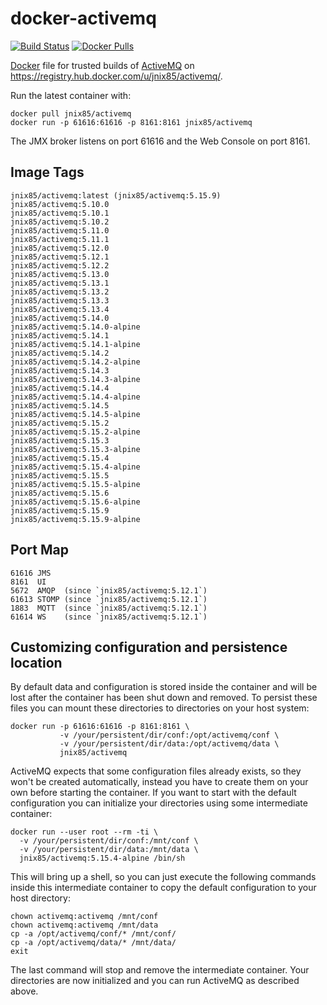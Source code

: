 docker-activemq
===============

[![Build Status](https://travis-ci.org/jnix85/docker-activemq.svg?branch=master)](https://travis-ci.org/jnix85/docker-activemq)
[![Docker Pulls](https://img.shields.io/docker/pulls/jnix85/activemq.svg?maxAge=2592000)](https://hub.docker.com/r/jnix85/activemq/)

[Docker](https://www.docker.io/) file for trusted builds of [ActiveMQ](http://activemq.apache.org/) on https://registry.hub.docker.com/u/jnix85/activemq/.

Run the latest container with:

    docker pull jnix85/activemq
    docker run -p 61616:61616 -p 8161:8161 jnix85/activemq

The JMX broker listens on port 61616 and the Web Console on port 8161.

Image Tags
----------

    jnix85/activemq:latest (jnix85/activemq:5.15.9)
    jnix85/activemq:5.10.0
    jnix85/activemq:5.10.1
    jnix85/activemq:5.10.2
    jnix85/activemq:5.11.0
    jnix85/activemq:5.11.1
    jnix85/activemq:5.12.0
    jnix85/activemq:5.12.1
    jnix85/activemq:5.12.2
    jnix85/activemq:5.13.0
    jnix85/activemq:5.13.1
    jnix85/activemq:5.13.2
    jnix85/activemq:5.13.3
    jnix85/activemq:5.13.4
    jnix85/activemq:5.14.0
    jnix85/activemq:5.14.0-alpine
    jnix85/activemq:5.14.1
    jnix85/activemq:5.14.1-alpine
    jnix85/activemq:5.14.2
    jnix85/activemq:5.14.2-alpine
    jnix85/activemq:5.14.3
    jnix85/activemq:5.14.3-alpine
    jnix85/activemq:5.14.4
    jnix85/activemq:5.14.4-alpine
    jnix85/activemq:5.14.5
    jnix85/activemq:5.14.5-alpine
    jnix85/activemq:5.15.2
    jnix85/activemq:5.15.2-alpine
    jnix85/activemq:5.15.3
    jnix85/activemq:5.15.3-alpine
    jnix85/activemq:5.15.4
    jnix85/activemq:5.15.4-alpine
    jnix85/activemq:5.15.5
    jnix85/activemq:5.15.5-alpine
    jnix85/activemq:5.15.6
    jnix85/activemq:5.15.6-alpine
    jnix85/activemq:5.15.9
    jnix85/activemq:5.15.9-alpine

Port Map
--------

    61616 JMS
    8161  UI
    5672  AMQP  (since `jnix85/activemq:5.12.1`)
    61613 STOMP (since `jnix85/activemq:5.12.1`)
    1883  MQTT  (since `jnix85/activemq:5.12.1`)
    61614 WS    (since `jnix85/activemq:5.12.1`)

Customizing configuration and persistence location
--------------------------------------------------
By default data and configuration is stored inside the container and will be
lost after the container has been shut down and removed. To persist these
files you can mount these directories to directories on your host system:

    docker run -p 61616:61616 -p 8161:8161 \
               -v /your/persistent/dir/conf:/opt/activemq/conf \
               -v /your/persistent/dir/data:/opt/activemq/data \
               jnix85/activemq

ActiveMQ expects that some configuration files already exists, so they won't be
created automatically, instead you have to create them on your own before
starting the container. If you want to start with the default configuration you
can initialize your directories using some intermediate container:

    docker run --user root --rm -ti \
      -v /your/persistent/dir/conf:/mnt/conf \
      -v /your/persistent/dir/data:/mnt/data \
      jnix85/activemq:5.15.4-alpine /bin/sh

This will bring up a shell, so you can just execute the following commands
inside this intermediate container to copy the default configuration to your
host directory:

    chown activemq:activemq /mnt/conf
    chown activemq:activemq /mnt/data
    cp -a /opt/activemq/conf/* /mnt/conf/
    cp -a /opt/activemq/data/* /mnt/data/
    exit

The last command will stop and remove the intermediate container. Your
directories are now initialized and you can run ActiveMQ as described above.

